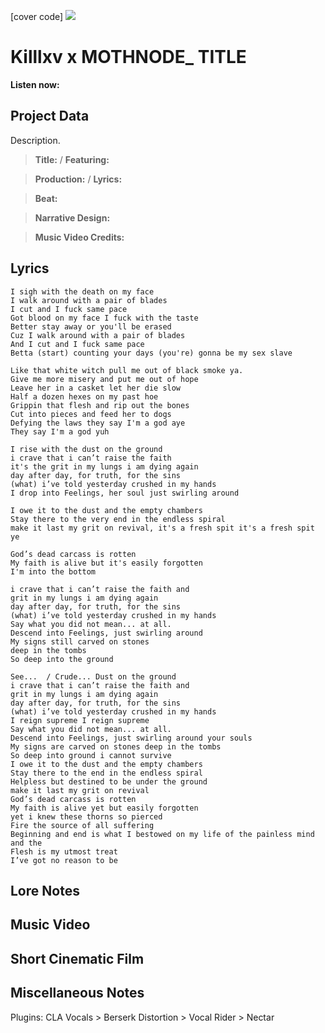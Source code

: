 [cover code] ![](57175019_319474918741616_8502199518755923887_n.jpg)

# Killlxv x MOTHNODE_ TITLE

**Listen now:** 

## Project Data

Description.

> **Title:**  / **Featuring:** 

> **Production:**  / **Lyrics:** 

> **Beat:**

> **Narrative Design:**

> **Music Video Credits:**

## Lyrics

```
I sigh with the death on my face
I walk around with a pair of blades
I cut and I fuck same pace
Got blood on my face I fuck with the taste
Better stay away or you'll be erased
Cuz I walk around with a pair of blades
And I cut and I fuck same pace
Betta (start) counting your days (you're) gonna be my sex slave

Like that white witch pull me out of black smoke ya. 
Give me more misery and put me out of hope
Leave her in a casket let her die slow
Half a dozen hexes on my past hoe
Grippin that flesh and rip out the bones
Cut into pieces and feed her to dogs
Defying the laws they say I'm a god aye
They say I'm a god yuh

I rise with the dust on the ground
i crave that i can’t raise the faith 
it's the grit in my lungs i am dying again 
day after day, for truth, for the sins 
(what) i’ve told yesterday crushed in my hands
I drop into Feelings, her soul just swirling around

I owe it to the dust and the empty chambers 
Stay there to the very end in the endless spiral 
make it last my grit on revival, it's a fresh spit it's a fresh spit ye

God’s dead carcass is rotten 
My faith is alive but it's easily forgotten
I'm into the bottom 

i crave that i can’t raise the faith and
grit in my lungs i am dying again 
day after day, for truth, for the sins 
(what) i’ve told yesterday crushed in my hands
Say what you did not mean... at all. 
Descend into Feelings, just swirling around 
My signs still carved on stones 
deep in the tombs
So deep into the ground

See...  / Crude... Dust on the ground 
i crave that i can’t raise the faith and
grit in my lungs i am dying again 
day after day, for truth, for the sins 
(what) i’ve told yesterday crushed in my hands
I reign supreme I reign supreme
Say what you did not mean... at all. 
Descend into Feelings, just swirling around your souls
My signs are carved on stones deep in the tombs
So deep into ground i cannot survive
I owe it to the dust and the empty chambers 
Stay there to the end in the endless spiral 
Helpless but destined to be under the ground
make it last my grit on revival
God’s dead carcass is rotten 
My faith is alive yet but easily forgotten
yet i knew these thorns so pierced 
Fire the source of all suffering 
Beginning and end is what I bestowed on my life of the painless mind and the
Flesh is my utmost treat
I’ve got no reason to be

```

## Lore Notes

## Music Video

## Short Cinematic Film

## Miscellaneous Notes

Plugins: CLA Vocals > Berserk Distortion > Vocal Rider > Nectar

